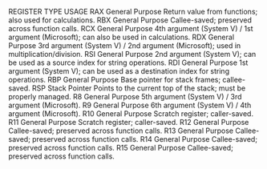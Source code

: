 REGISTER	TYPE	USAGE
RAX	General Purpose	Return value from functions; also used for calculations.
RBX	General Purpose	Callee-saved; preserved across function calls.
RCX	General Purpose	4th argument (System V) / 1st argument (Microsoft); can also be used in calculations.
RDX	General Purpose	3rd argument (System V) / 2nd argument (Microsoft); used in multiplication/division.
RSI	General Purpose	2nd argument (System V); can be used as a source index for string operations.
RDI	General Purpose	1st argument (System V); can be used as a destination index for string operations.
RBP	General Purpose	Base pointer for stack frames; callee-saved.
RSP	Stack Pointer	Points to the current top of the stack; must be properly managed.
R8	General Purpose	5th argument (System V) / 3rd argument (Microsoft).
R9	General Purpose	6th argument (System V) / 4th argument (Microsoft).
R10	General Purpose	Scratch register; caller-saved.
R11	General Purpose	Scratch register; caller-saved.
R12	General Purpose	Callee-saved; preserved across function calls.
R13	General Purpose	Callee-saved; preserved across function calls.
R14	General Purpose	Callee-saved; preserved across function calls.
R15	General Purpose	Callee-saved; preserved across function calls.
